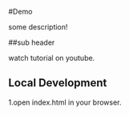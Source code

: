 #Demo



some description!


##sub header

watch tutorial on youtube.


## Local Development

1.open index.html in your browser.